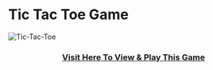 <h1>Tic Tac Toe Game</h1>

![Tic-Tac-Toe](https://github.com/user-attachments/assets/d2108a43-1a39-4a02-977a-e98cb856fcd9)



<h3 align="center"><a href="https://ashwin-karwade.github.io/prodigy_wd_03/" alt="">Visit Here To View & Play This Game </a></h3>
